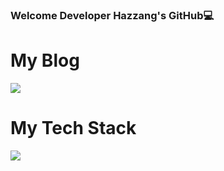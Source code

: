 
### Welcome Developer Hazzang's GitHub💻

# My Blog
<a href="https://velog.io/@hazzang">
<img src="https://img.shields.io/badge/Blog-#FF5722?style=flat-square&logo=Blogger&logoColor=white"/>
</a>

# My Tech Stack

<img src="https://img.shields.io/badge/Java-#007396?style=flat-square&logo=Java&logoColor=white"/>



